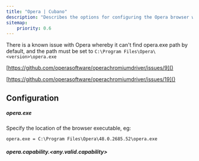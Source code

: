 ```yaml
---
title: "Opera | Cubano"
description: "Describes the options for configuring the Opera browser with Cubano"
sitemap:
    priority: 0.6
---
```


There is a known issue with Opera whereby it can't find opera.exe path by default, and the path must be set to `C:\Program Files\Opera\<version>\opera.exe` 

[https://github.com/operasoftware/operachromiumdriver/issues/9]()

[https://github.com/operasoftware/operachromiumdriver/issues/19]()


## Configuration

##### opera.exe

Specify the location of the browser executable, eg:

    opera.exe = C:\Program Files\Opera\48.0.2685.52\opera.exe

##### opera.capability.&lt;any.valid.capability&gt;

